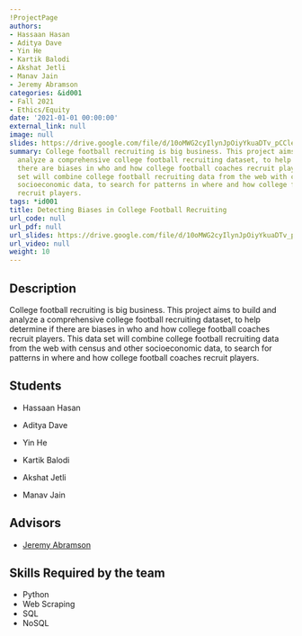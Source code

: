```yaml
---
!ProjectPage
authors:
- Hassaan Hasan
- Aditya Dave
- Yin He
- Kartik Balodi
- Akshat Jetli
- Manav Jain
- Jeremy Abramson
categories: &id001
- Fall 2021
- Ethics/Equity
date: '2021-01-01 00:00:00'
external_link: null
image: null
slides: https://drive.google.com/file/d/10oMWG2cyIlynJpOiyYkuaDTv_pCCleJI/view?usp=sharing
summary: College football recruiting is big business. This project aims to build and
  analyze a comprehensive college football recruiting dataset, to help determine if
  there are biases in who and how college football coaches recruit players. This data
  set will combine college football recruiting data from the web with census and other
  socioeconomic data, to search for patterns in where and how college football coaches
  recruit players.
tags: *id001
title: Detecting Biases in College Football Recruiting
url_code: null
url_pdf: null
url_slides: https://drive.google.com/file/d/10oMWG2cyIlynJpOiyYkuaDTv_pCCleJI/view?usp=sharing
url_video: null
weight: 10
---
```

## Description

College football recruiting is big business. This project aims to build and analyze a comprehensive college football recruiting dataset, to help determine if there are biases in who and how college football coaches recruit players. This data set will combine college football recruiting data from the web with census and other socioeconomic data, to search for patterns in where and how college football coaches recruit players.





## Students

* Hassaan Hasan

* Aditya Dave

* Yin He

* Kartik Balodi

* Akshat Jetli

* Manav Jain

## Advisors

* [Jeremy Abramson](../../../author/jeremy-abramson)

## Skills Required by the team


* Python
* Web Scraping
* SQL
* NoSQL